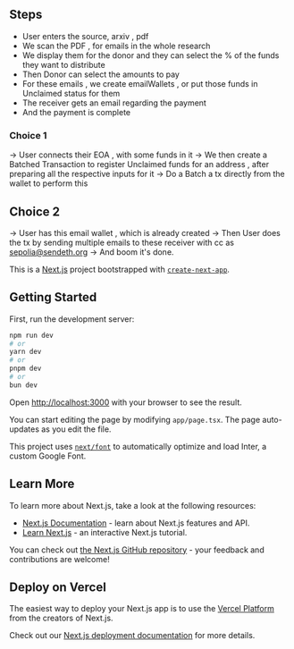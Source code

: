 ## Steps

- User enters the source, arxiv , pdf
- We scan the PDF , for emails in the whole research
- We display them for the donor and they can select the % of the funds they want to distribute
- Then Donor can select the amounts to pay
- For these emails , we create emailWallets , or put those funds in Unclaimed status for them
- The receiver gets an email regarding the payment
- And the payment is complete

### Choice 1

-> User connects their EOA , with some funds in it
-> We then create a Batched Transaction to register Unclaimed funds for an address , after preparing all the respective inputs for it
-> Do a Batch a tx directly from the wallet to perform this

## Choice 2

-> User has this email wallet , which is already created
-> Then User does the tx by sending multiple emails to these receiver with cc as sepolia@sendeth.org
-> And boom it's done.

This is a [Next.js](https://nextjs.org/) project bootstrapped with [`create-next-app`](https://github.com/vercel/next.js/tree/canary/packages/create-next-app).

## Getting Started

First, run the development server:

```bash
npm run dev
# or
yarn dev
# or
pnpm dev
# or
bun dev
```

Open [http://localhost:3000](http://localhost:3000) with your browser to see the result.

You can start editing the page by modifying `app/page.tsx`. The page auto-updates as you edit the file.

This project uses [`next/font`](https://nextjs.org/docs/basic-features/font-optimization) to automatically optimize and load Inter, a custom Google Font.

## Learn More

To learn more about Next.js, take a look at the following resources:

- [Next.js Documentation](https://nextjs.org/docs) - learn about Next.js features and API.
- [Learn Next.js](https://nextjs.org/learn) - an interactive Next.js tutorial.

You can check out [the Next.js GitHub repository](https://github.com/vercel/next.js/) - your feedback and contributions are welcome!

## Deploy on Vercel

The easiest way to deploy your Next.js app is to use the [Vercel Platform](https://vercel.com/new?utm_medium=default-template&filter=next.js&utm_source=create-next-app&utm_campaign=create-next-app-readme) from the creators of Next.js.

Check out our [Next.js deployment documentation](https://nextjs.org/docs/deployment) for more details.
